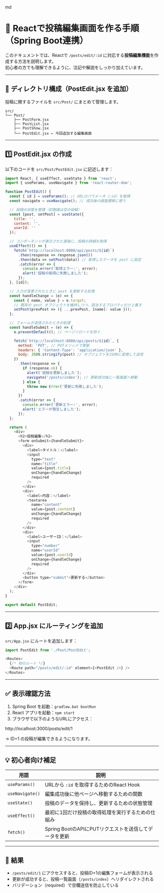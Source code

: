 md
# 📝 Reactで投稿編集画面を作る手順（Spring Boot連携）

このドキュメントでは、Reactで `/posts/edit/:id` に対応する**投稿編集機能**を作成する方法を説明します。  
初心者の方でも理解できるように、注記や解説をしっかり加えています。

---

## 📁 ディレクトリ構成（PostEdit.jsx を追加）

投稿に関するファイルを `src/Post/` にまとめて管理します。
```
src/
└── Post/
    ├── PostForm.jsx
    ├── PostList.jsx
    ├── PostShow.jsx
    └── PostEdit.jsx ← 今回追加する編集画面
```
---

## 1️⃣ PostEdit.jsx の作成

以下のコードを `src/Post/PostEdit.jsx` に記述します：

```js
import React, { useEffect, useState } from 'react';
import { useParams, useNavigate } from 'react-router-dom';

function PostEdit() {
  const { id } = useParams(); // URLのパラメータ（:id）を取得
  const navigate = useNavigate(); // 成功後の画面遷移に使う

  // 投稿の状態を管理（初期値は空の投稿）
  const [post, setPost] = useState({
    title: '',
    content: '',
    userId: ''
  });

  // コンポーネントが表示された直後に、投稿の詳細を取得
  useEffect(() => {
    fetch(`http://localhost:8080/api/posts/${id}`)
      .then(response => response.json())
      .then(data => setPost(data)) // 取得したデータを post に設定
      .catch(error => {
        console.error('取得エラー:', error);
        alert('投稿の取得に失敗しました');
      });
  }, [id]);

  // 入力が変更されたときに post を更新する処理
  const handleChange = (e) => {
    const { name, value } = e.target;
    // 既存の post オブジェクトを維持しつつ、該当するプロパティだけ上書き
    setPost(prevPost => ({ ...prevPost, [name]: value }));
  };

  // フォームが送信されたときの処理
  const handleSubmit = (e) => {
    e.preventDefault(); // ページリロードを防ぐ

    fetch(`http://localhost:8080/api/posts/${id}`, {
      method: 'PUT', // PUTメソッドで更新
      headers: { 'Content-Type': 'application/json' },
      body: JSON.stringify(post) // オブジェクトをJSONに変換して送信
    })
      .then(response => {
        if (response.ok) {
          alert('投稿を更新しました');
          navigate('/posts/index'); // 更新成功後に一覧画面へ移動
        } else {
          throw new Error('更新に失敗しました');
        }
      })
      .catch(error => {
        console.error('更新エラー:', error);
        alert('エラーが発生しました');
      });
  };

  return (
    <div>
      <h2>投稿編集</h2>
      <form onSubmit={handleSubmit}>
        <div>
          <label>タイトル：</label>
          <input
            type="text"
            name="title"
            value={post.title}
            onChange={handleChange}
            required
          />
        </div>
        <div>
          <label>内容：</label>
          <textarea
            name="content"
            value={post.content}
            onChange={handleChange}
            required
          />
        </div>
        <div>
          <label>ユーザーID：</label>
          <input
            type="number"
            name="userId"
            value={post.userId}
            onChange={handleChange}
            required
          />
        </div>
        <button type="submit">更新する</button>
      </form>
    </div>
  );
}

export default PostEdit;
```
---

## 2️⃣ App.jsx にルーティングを追加

`src/App.jsx` にルートを追加します：

```js
import PostEdit from './Post/PostEdit';

<Routes>
  {/* 他のルート */}
  <Route path="/posts/edit/:id" element={<PostEdit />} />
</Routes>
```
---

## ✅ 表示確認方法

1. Spring Boot を起動：`gradlew.bat bootRun`
2. React アプリを起動：`npm start`
3. ブラウザで以下のようなURLにアクセス：

http://localhost:3000/posts/edit/1

→ ID=1 の投稿が編集できるようになります。

---

## 💡 初心者向け補足

| 用語             | 説明                                                         |
|------------------|--------------------------------------------------------------|
| `useParams()`     | URLから `:id` を取得するためのReact Hook                    |
| `useNavigate()`   | 編集成功後に他ページへ移動するための関数                   |
| `useState()`      | 投稿のデータを保持し、更新するための状態管理                |
| `useEffect()`     | 最初に1回だけ投稿の取得処理を実行するための仕組み         |
| `fetch()`         | Spring BootのAPIにPUTリクエストを送信してデータを更新      |

---

## 🎉 結果

- `/posts/edit/1` にアクセスすると、投稿ID=1の編集フォームが表示される
- 更新が成功すると、投稿一覧画面（`/posts/index`）へリダイレクトされる
- バリデーション（required）で空欄送信を防止している
